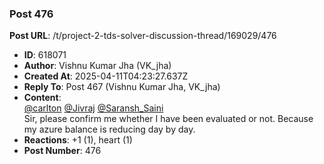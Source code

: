 ### Post 476
**Post URL**: /t/project-2-tds-solver-discussion-thread/169029/476
- **ID**: 618071
- **Author**: Vishnu Kumar Jha (VK_jha)
- **Created At**: 2025-04-11T04:23:27.637Z
- **Reply To**: Post 467 (Vishnu Kumar Jha, VK_jha)
- **Content**:  
  <a class="mention" href="/u/carlton">@carlton</a> <a class="mention" href="/u/jivraj">@Jivraj</a> <a class="mention" href="/u/saransh_saini">@Saransh_Saini</a><br>
Sir, please confirm me whether I have been evaluated or not. Because my azure balance is reducing day by day.
- **Reactions**: +1 (1), heart (1)
- **Post Number**: 476

